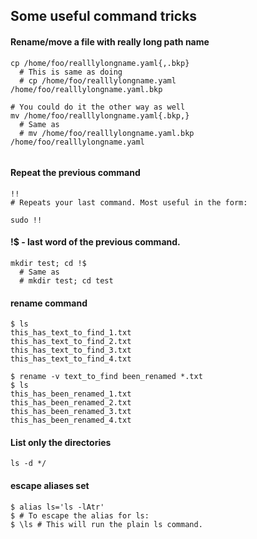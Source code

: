 
## Some useful command tricks

#### Rename/move a file with really long path name

```
cp /home/foo/realllylongname.yaml{,.bkp}
  # This is same as doing
  # cp /home/foo/realllylongname.yaml /home/foo/realllylongname.yaml.bkp

# You could do it the other way as well
mv /home/foo/realllylongname.yaml{.bkp,}
  # Same as 
  # mv /home/foo/realllylongname.yaml.bkp /home/foo/realllylongname.yaml
  
```

#### Repeat the previous command

```
!!
# Repeats your last command. Most useful in the form:

sudo !!
```

#### !$ - last word of the previous command.

```
mkdir test; cd !$
  # Same as
  # mkdir test; cd test
```


#### rename command

```
$ ls
this_has_text_to_find_1.txt
this_has_text_to_find_2.txt
this_has_text_to_find_3.txt
this_has_text_to_find_4.txt

$ rename -v text_to_find been_renamed *.txt
$ ls
this_has_been_renamed_1.txt
this_has_been_renamed_2.txt
this_has_been_renamed_3.txt
this_has_been_renamed_4.txt

```

#### List only the directories

```
ls -d */
```

#### escape aliases set

```
$ alias ls='ls -lAtr'
$ # To escape the alias for ls:
$ \ls # This will run the plain ls command.
```




